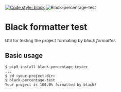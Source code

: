 [![Code style: black](https://img.shields.io/badge/code%20style-black-000000.svg)](https://github.com/ambv/black)
![Black-percentage-test](https://img.shields.io/badge/Formatted_by_Black-100%25-lightgrey.svg)

# Black formatter test

Util for testing the project formating by *black formatter*. 

## Basic usage

```bash
$ pip3 install black-percentage-tester
...
$ cd <your-project-dir>
$ black-percentage-test
Your project is 100.0% formatted by black!
```
